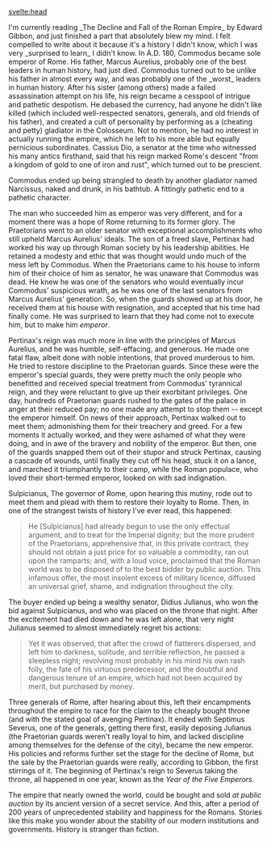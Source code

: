 <svelte:head>

  <title>The Roman Empire was Sold at a Public Auction</title>
  <meta name="description" content="The Roman Empire was the most expansive empire in history, encompassing most of the known world at its height. And yet, near its height, the mighty empire was sold for public auction by it's highest ranking military branch: the Praetorian Guards." />
</svelte:head>
I'm currently reading _The Decline and Fall of the Roman Empire_ by Edward Gibbon, and just finished a part that absolutely blew my mind. I felt compelled to write about it because it's a history I didn't know, which I was very _surprised to learn_ I didn't know. In A.D. 180, Commodus became sole emperor of Rome. His father, Marcus Aurelius, probably one of the best leaders in human history, had just died. Commodus turned out to be unlike his father in almost every way, and was probably one of the _worst_ leaders in human history. After his sister (among others) made a failed assassination attempt on his life, his reign became a cesspool of intrigue and pathetic despotism. He debased the currency, had anyone he didn't like killed (which included well-respected senators, generals, and old friends of his father), and created a cult of personality by performing as a (cheating and petty) gladiator in the Colosseum. Not to mention, he had no interest in actually running the empire, which he left to his more able but equally pernicious subordinates. Cassius Dio, a senator at the time who witnessed his many antics firsthand, said that his reign marked Rome's descent "from a kingdom of gold to one of iron and rust", which turned out to be prescient.

Commodus ended up being strangled to death by another gladiator named Narcissus, naked and drunk, in his bathtub. A fittingly pathetic end to a pathetic character.

The man who succeeded him as emperor was very different, and for a moment there was a hope of Rome returning to its former glory. The Praetorians went to an older senator with exceptional accomplishments who still upheld Marcus Aurelius' ideals. The son of a freed slave, Pertinax had worked his way up through Roman society by his leadership abilities. He retained a modesty and ethic that was thought would undo much of the mess left by Commodus. When the Praetorians came to his house to inform him of their choice of him as senator, he was unaware that Commodus was dead. He knew he was one of the senators who would eventually incur Commodus' suspicious wrath, as he was one of the last senators from Marcus Aurelius' generation. So, when the guards showed up at his door, he received them at his house with resignation, and accepted that his time had finally come. He was surprised to learn that they had come not to execute him, but to make him _emperor_.

Pertinax's reign was much more in line with the principles of Marcus Aurelius, and he was humble, self-effacing, and generous. He made one fatal flaw, albeit done with noble intentions, that proved murderous to him. He tried to restore discipline to the Praetorian guards. Since these were the emperor's special guards, they were pretty much the only people who benefitted and received special treatment from Commodus' tyrannical reign, and they were reluctant to give up their exorbitant privileges. One day, hundreds of Praetorian guards rushed to the gates of the palace in anger at their reduced pay; no one made any attempt to stop them -- except the emperor himself. On news of their approach, Pertinax walked out to meet them; admonishing them for their treachery and greed. For a few moments it actually worked, and they were ashamed of what they were doing, and in awe of the bravery and nobility of the emperor. But then, one of the guards snapped them out of their stupor and struck Pertinax, causing a cascade of wounds, until finally they cut off his head, stuck it on a lance, and marched it triumphantly to their camp, while the Roman populace, who loved their short-termed emperor, looked on with sad indignation.

Sulpicianus, The governor of Rome, upon hearing this mutiny, rode out to meet them and plead with them to restore their loyalty to Rome. Then, in one of the strangest twists of history I've ever read, this happened:

> He [Sulpicianus] had already begun to use the only effectual argument, and to treat for the Imperial dignity; but the more prudent of the Praetorians, apprehensive that, in this private contract, they should not obtain a just price for so valuable a commodity, ran out upon the ramparts; and, with a loud voice, proclaimed that the Roman world was to be disposed of to the best bidder by public auction. This infamous offer, the most insolent excess of military licence, diffused an universal grief, shame, and indignation throughout the city.

The buyer ended up being a wealthy senator, Didius Julianus, who won the bid against Sulpicianus, and who was placed on the throne that night. After the excitement had died down and he was left alone, that very night Julianus seemed to almost immediately regret his actions:

> Yet it was observed, that after the crowd of flatterers dispersed, and left him to darkness, solitude, and terrible reflection, he passed a sleepless night; revolving most probably in his mind his own rash folly, the fate of his virtuous predecessor, and the doubtful and dangerous tenure of an empire, which had not been acquired by merit, but purchased by money.

Three generals of Rome, after hearing about this, left their encampments throughout the empire to race for the claim to the cheaply bought throne (and with the stated goal of avenging Pertinax). It ended with Septimus Severus, one of the generals, getting there first, easily deposing Julianus (the Praetorian guards weren't really loyal to him, and lacked discipline among themselves for the defense of the city), became the new emperor. His policies and reforms further set the stage for the decline of Rome, but the sale by the Praetorian guards were really, according to Gibbon, the first stirrings of it. The beginning of Pertinax's reign to Severus taking the throne, all happened in one year, known as the _Year of the Five Emperors_.

The empire that nearly owned the world, could be bought and sold _at public auction_ by its ancient version of a secret service. And this, after a period of 200 years of unprecedented stability and happiness for the Romans. Stories like this make you wonder about the stability of our modern institutions and governments. History is stranger than fiction.
